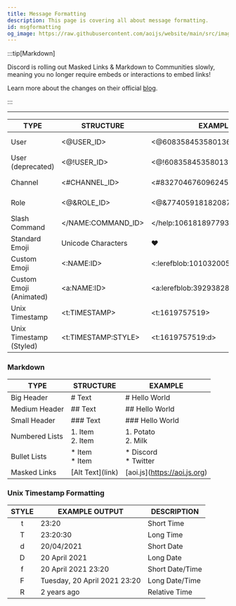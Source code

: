 ```yaml
---
title: Message Formatting
description: This page is covering all about message formatting.
id: msgformatting
og_image: https://raw.githubusercontent.com/aoijs/website/main/src/images/og/16.png
---
```


:::tip[Markdown]

Discord is rolling out Masked Links & Markdown to Communities slowly, meaning you no longer require embeds or interactions to embed links!

Learn more about the changes on their official [blog](https://support.discord.com/hc/en-us/articles/210298617-Markdown-Text-101-Chat-Formatting-Bold-Italic-Underline-#h_01H53FJBNB9B5RT9M1M9V1EQ7W).

:::

---

| TYPE                    | STRUCTURE               | EXAMPLE                              |                                                      PREVIEW                                                       |
| ----------------------- | ----------------------- | ------------------------------------ | :----------------------------------------------------------------------------------------------------------------: |
| User                    | \<@USER_ID\>            | \<\@608358453580136499\>             |  ![preview](https://raw.githubusercontent.com/aoijs/website/docu/assets/images/previews/msg-formatting/user.png)   |
| User (deprecated)       | \<@!USER_ID\>           | \<@!608358453580136499\>             |  ![preview](https://raw.githubusercontent.com/aoijs/website/docu/assets/images/previews/msg-formatting/user.png)   |
| Channel                 | \<#CHANNEL_ID\>         | \<#832704676096245800\>              | ![preview](https://raw.githubusercontent.com/aoijs/website/docu/assets/images/previews/msg-formatting/channel.png) |
| Role                    | \<@&ROLE_ID\>           | \<@&774059181820870696\>             |  ![preview](https://raw.githubusercontent.com/aoijs/website/docu/assets/images/previews/msg-formatting/role.png)   |
| Slash Command           | \</NAME\:COMMAND_ID\>   | \</help\:1061818977933873282\>       |  ![preview](https://raw.githubusercontent.com/aoijs/website/docu/assets/images/previews/msg-formatting/slash.png)  |
| Standard Emoji          | Unicode Characters      | ❤️                                    |                                                                                                                    |
| Custom Emoji            | \<\:NAME\:ID\>          | \<\:lerefblob\:1010320053687832586\> |                                                                                                                    |
| Custom Emoji (Animated) | \<a\:NAME\:ID\>         | \<a\:lerefblob\:392938283556143104\> |                                                                                                                    |
| Unix Timestamp          | \<t\:TIMESTAMP\>        | \<t\:1619757519\>                    |                                                                                                                    |
| Unix Timestamp (Styled) | \<t\:TIMESTAMP\:STYLE\> | \<t\:1619757519\:d\>                 |                                                                                                                    |

### Markdown

| TYPE           | STRUCTURE                | EXAMPLE                        |
| -------------- | ------------------------ | ------------------------------ |
| Big Header     | \# Text                  | \# Hello World                 |
| Medium Header  | \#\# Text                | \#\# Hello World               |
| Small Header   | \#\#\# Text              | \#\#\# Hello World             |
| Numbered Lists | 1\. Item <br /> 2\. Item | 1\. Potato <br /> 2\. Milk     |
| Bullet Lists   | \* Item <br /> \* Item   | \* Discord <br /> \* Twitter   |
| Masked Links   | \[Alt Text\](link)       | \[aoi.js\](https://aoi.js.org) |

### Unix Timestamp Formatting

| STYLE | EXAMPLE OUTPUT               | DESCRIPTION     |
| :---: | ---------------------------- | --------------- |
|   t   | 23:20                        | Short Time      |
|   T   | 23:20:30                     | Long Time       |
|   d   | 20/04/2021                   | Short Date      |
|   D   | 20 April 2021                | Long Date       |
|   f   | 20 April 2021 23:20          | Short Date/Time |
|   F   | Tuesday, 20 April 2021 23:20 | Long Date/Time  |
|   R   | 2 years ago                  | Relative Time   |
